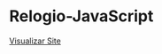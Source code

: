 # Relogio-JavaScript

<a href="https://lphbackspace.github.io/Relogio-JavaScript/relogio%20JavaScript/index.html">Visualizar Site</a>
